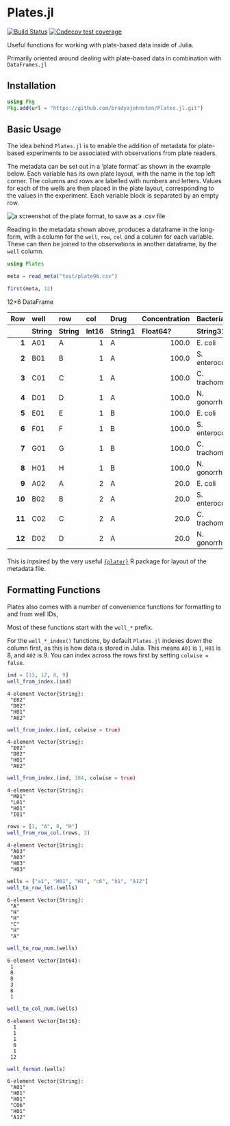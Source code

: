 Plates.jl
================

<!-- badges: start -->

[![Build
Status](https://github.com/bradyajohnston/Plates.jl/actions/workflows/CI.yml/badge.svg?branch=main)](https://github.com/bradyajohnston/Plates.jl/actions/workflows/CI.yml?query=branch%3Amain)
[![Codecov test
coverage](https://codecov.io/gh/bradyajohnston/plasmapR/branch/main/graph/badge.svg)](https://app.codecov.io/gh/bradyajohnston/Plates.jl?branch=main)

<!-- badges: end -->

Useful functions for working with plate-based data inside of Julia.

Primarily oriented around dealing with plate-based data in combination
with `DataFrames.jl`

## Installation

``` julia
using Pkg
Pkg.add(url = "https://github.com/bradyajohnston/Plates.jl.git")
```

## Basic Usage

The idea behind `Plates.jl` is to enable the addition of metadata for
plate-based experiments to be associated with observations from plate
readers.

The metadata can be set out in a ‘plate format’ as shown in the example
below. Each variable has its own plate layout, with the name in the top
left corner. The columns and rows are labelled with numbers and letters.
Values for each of the wells are then placed in the plate layout,
corresponding to the values in the experiment. Each variable block is
separated by an empty row.

![a screenshot of the plate format, to save as a .csv
file](https://user-images.githubusercontent.com/36021261/211939595-7bf2b2b2-0424-4a45-9d73-b0774abcb6cd.png)

Reading in the metadata shown above, produces a dataframe in the
long-form, with a column for the `well`, `row`, `col` and a column for
each variable. These can then be joined to the observations in another
dataframe, by the `well` column.

``` julia
using Plates

meta = read_meta("test/plate96.csv")

first(meta, 12)
```

<div><div style = "float: left;"><span>12×6 DataFrame</span></div><div style = "clear: both;"></div></div><div class = "data-frame" style = "overflow-x: scroll;"><table class = "data-frame" style = "margin-bottom: 6px;"><thead><tr class = "header"><th class = "rowNumber" style = "font-weight: bold; text-align: right;">Row</th><th style = "text-align: left;">well</th><th style = "text-align: left;">row</th><th style = "text-align: left;">col</th><th style = "text-align: left;">Drug</th><th style = "text-align: left;">Concentration</th><th style = "text-align: left;">Bacteria</th></tr><tr class = "subheader headerLastRow"><th class = "rowNumber" style = "font-weight: bold; text-align: right;"></th><th title = "String" style = "text-align: left;">String</th><th title = "String" style = "text-align: left;">String</th><th title = "Int16" style = "text-align: left;">Int16</th><th title = "Union{Missing, InlineStrings.String1}" style = "text-align: left;">String1</th><th title = "Union{Missing, Float64}" style = "text-align: left;">Float64?</th><th title = "Union{Missing, InlineStrings.String31}" style = "text-align: left;">String31</th></tr></thead><tbody><tr><td class = "rowNumber" style = "font-weight: bold; text-align: right;">1</td><td style = "text-align: left;">A01</td><td style = "text-align: left;">A</td><td style = "text-align: right;">1</td><td style = "text-align: left;">A</td><td style = "text-align: right;">100.0</td><td style = "text-align: left;">E. coli</td></tr><tr><td class = "rowNumber" style = "font-weight: bold; text-align: right;">2</td><td style = "text-align: left;">B01</td><td style = "text-align: left;">B</td><td style = "text-align: right;">1</td><td style = "text-align: left;">A</td><td style = "text-align: right;">100.0</td><td style = "text-align: left;">S. enterocolitis</td></tr><tr><td class = "rowNumber" style = "font-weight: bold; text-align: right;">3</td><td style = "text-align: left;">C01</td><td style = "text-align: left;">C</td><td style = "text-align: right;">1</td><td style = "text-align: left;">A</td><td style = "text-align: right;">100.0</td><td style = "text-align: left;">C. trachomatis</td></tr><tr><td class = "rowNumber" style = "font-weight: bold; text-align: right;">4</td><td style = "text-align: left;">D01</td><td style = "text-align: left;">D</td><td style = "text-align: right;">1</td><td style = "text-align: left;">A</td><td style = "text-align: right;">100.0</td><td style = "text-align: left;">N. gonorrhoeae</td></tr><tr><td class = "rowNumber" style = "font-weight: bold; text-align: right;">5</td><td style = "text-align: left;">E01</td><td style = "text-align: left;">E</td><td style = "text-align: right;">1</td><td style = "text-align: left;">B</td><td style = "text-align: right;">100.0</td><td style = "text-align: left;">E. coli</td></tr><tr><td class = "rowNumber" style = "font-weight: bold; text-align: right;">6</td><td style = "text-align: left;">F01</td><td style = "text-align: left;">F</td><td style = "text-align: right;">1</td><td style = "text-align: left;">B</td><td style = "text-align: right;">100.0</td><td style = "text-align: left;">S. enterocolitis</td></tr><tr><td class = "rowNumber" style = "font-weight: bold; text-align: right;">7</td><td style = "text-align: left;">G01</td><td style = "text-align: left;">G</td><td style = "text-align: right;">1</td><td style = "text-align: left;">B</td><td style = "text-align: right;">100.0</td><td style = "text-align: left;">C. trachomatis</td></tr><tr><td class = "rowNumber" style = "font-weight: bold; text-align: right;">8</td><td style = "text-align: left;">H01</td><td style = "text-align: left;">H</td><td style = "text-align: right;">1</td><td style = "text-align: left;">B</td><td style = "text-align: right;">100.0</td><td style = "text-align: left;">N. gonorrhoeae</td></tr><tr><td class = "rowNumber" style = "font-weight: bold; text-align: right;">9</td><td style = "text-align: left;">A02</td><td style = "text-align: left;">A</td><td style = "text-align: right;">2</td><td style = "text-align: left;">A</td><td style = "text-align: right;">20.0</td><td style = "text-align: left;">E. coli</td></tr><tr><td class = "rowNumber" style = "font-weight: bold; text-align: right;">10</td><td style = "text-align: left;">B02</td><td style = "text-align: left;">B</td><td style = "text-align: right;">2</td><td style = "text-align: left;">A</td><td style = "text-align: right;">20.0</td><td style = "text-align: left;">S. enterocolitis</td></tr><tr><td class = "rowNumber" style = "font-weight: bold; text-align: right;">11</td><td style = "text-align: left;">C02</td><td style = "text-align: left;">C</td><td style = "text-align: right;">2</td><td style = "text-align: left;">A</td><td style = "text-align: right;">20.0</td><td style = "text-align: left;">C. trachomatis</td></tr><tr><td class = "rowNumber" style = "font-weight: bold; text-align: right;">12</td><td style = "text-align: left;">D02</td><td style = "text-align: left;">D</td><td style = "text-align: right;">2</td><td style = "text-align: left;">A</td><td style = "text-align: right;">20.0</td><td style = "text-align: left;">N. gonorrhoeae</td></tr></tbody></table></div>

This is inpsired by the very useful
[`{plater}`](https://docs.ropensci.org/plater/) R package for layout of
the metadata file.

## Formatting Functions

Plates also comes with a number of convenience functions for formatting
to and from well IDs,

Most of these functions start with the `well_*` prefix.

For the `well_*_index()` functions, by default `Plates.jl` indexes down
the column first, as this is how data is stored in Julia. This means
`A01` is `1`, `H01` is 8, and `A02` is 9. You can index across the rows
first by setting `colwise = false`.

``` julia
ind = [13, 12, 8, 9]
well_from_index.(ind)
```

    4-element Vector{String}:
     "E02"
     "D02"
     "H01"
     "A02"

``` julia
well_from_index.(ind, colwise = true)
```

    4-element Vector{String}:
     "E02"
     "D02"
     "H01"
     "A02"

``` julia
well_from_index.(ind, 384, colwise = true)
```

    4-element Vector{String}:
     "M01"
     "L01"
     "H01"
     "I01"

``` julia
rows = [1, "A", 8, "H"]
well_from_row_col.(rows, 3)
```

    4-element Vector{String}:
     "A03"
     "A03"
     "H03"
     "H03"

``` julia
wells = ["a1", "H01", "H1", "c6", "h1", "A12"]
well_to_row_let.(wells)
```

    6-element Vector{String}:
     "A"
     "H"
     "H"
     "C"
     "H"
     "A"

``` julia
well_to_row_num.(wells)
```

    6-element Vector{Int64}:
     1
     8
     8
     3
     8
     1

``` julia
well_to_col_num.(wells)
```

    6-element Vector{Int16}:
      1
      1
      1
      6
      1
     12

``` julia
well_format.(wells)
```

    6-element Vector{String}:
     "A01"
     "H01"
     "H01"
     "C06"
     "H01"
     "A12"
